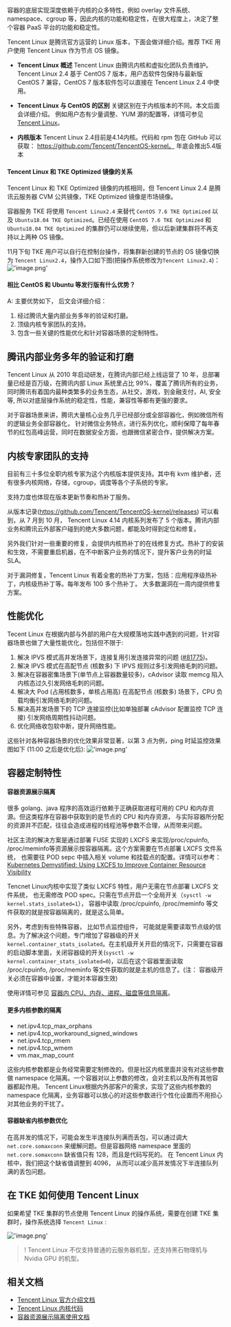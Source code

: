 

容器的底层实现深度依赖于内核的众多特性，例如 overlay 文件系统、namespace、cgroup 等，因此内核的功能和稳定性，在很大程度上，决定了整个容器 PaaS 平台的功能和稳定性。

Tencent Linux 是腾讯官方运营的 Linux 版本，下面会做详细介绍。推荐 TKE 用户使用 Tencent Linux 作为节点 OS 镜像。

- **Tencent Linux 概述**
Tencent Linux 由腾讯内核和虚拟化团队负责维护。Tencent Linux 2.4 基于 CentOS 7 版本，用户态软件包保持与最新版 CentOS 7 兼容，CentOS 7 版本软件包可以直接在 Tencent Linux 2.4 中使用。

- **Tencent Linux 与 CentOS 的区别**
关键区别在于内核版本的不同。本文后面会详细介绍。 例如用户态有少量调整、YUM 源的配置等，详情可参见 [Tencent Linux](https://cloud.tencent.com/document/product/213/38027)。

- **内核版本**
Tencent Linux 2.4目前是4.14内核。代码和 rpm 包在 GitHub 可以获取： https://github.com/Tencent/TencentOS-kernel。 年底会推出5.4版本

#### Tencent Linux 和 TKE Optimized 镜像的关系

Tencent Linux 和 TKE Optimized 镜像的内核相同，但 Tencent Linux 2.4 是腾讯云服务器 CVM 公共镜像，TKE Optimized 镜像是市场镜像。

容器服务 TKE 将使用 `Tencent Linux2.4` 来替代 `CentOS 7.6 TKE Optimized` 以及 `Ubuntu18.04 TKE Optimized`。已经在使用 `CentOS 7.6 TKE Optimized` 和 `Ubuntu18.04 TKE Optimized` 的集群仍可以继续使用，但以后新建集群将不再支持以上两种 OS 镜像。

11月下旬 TKE 用户可以自行在控制台操作，将集群新创建的节点的 OS 镜像切换为 `Tencent Linux2.4`，操作入口如下图(把操作系统修改为`Tencent Linux2.4`)：
!['image.png'](https://main.qcloudimg.com/raw/776bd979d6e48701ad1a591a45f8a83c.png)

#### 相比 CentOS 和 Ubuntu 等发行版有什么优势？

A: 主要优势如下， 后文会详细介绍：

1. 经过腾讯大量内部业务多年的验证和打磨。
2. 顶级内核专家团队的支持。
3. 包含一些关键的性能优化和针对容器场景的定制特性。

## 腾讯内部业务多年的验证和打磨

Tencent Linux 从 2010 年启动研发，在腾讯内部已经上线运营了 10 年，总部署量已经是百万级，在腾讯内部 Linux 系统里占比 99%，覆盖了腾讯所有的业务，同时腾讯有着国内最种类繁多的业务生态，从社交，游戏，到金融支付，AI, 安全等, 所以对底层操作系统的稳定性，性能，兼容性等都有更强的要求。

对于容器场景来讲，腾讯大量核心业务几乎已经部分或全部容器化，例如微信所有的逻辑业务全部容器化， 针对微信业务特点，进行系列优化，顺利保障了每年春节的红包高峰运营，同时在数据安全方面，也跟微信紧密合作，提供解决方案。

## 内核专家团队的支持

目前有三十多位全职内核专家为这个内核版本提供支持。其中有 kvm 维护者，还有很多内核网络，存储，cgroup，调度等各个子系统的专家。

支持力度也体现在版本更新节奏和热补丁服务。

从版本记录(https://github.com/Tencent/TencentOS-kernel/releases) 可以看到，从 7 月到 10 月， Tencent Linux 4.14 内核系列发布了 5 个版本。腾讯内部业务和腾讯云外部客户碰到的绝大多数问题，都能及时得到定位和修复。

另外我们针对一些重要的修复，会提供内核热补丁的在线修复方式。热补丁的安装和生效，不需要重启机器，在不中断客户业务的情况下，提升客户业务的时延 SLA。

对于漏洞修复，Tencent Linux 有着全套的热补丁方案，包括：应用程序级热补丁，内核级热补丁等。每年发布 100 多个热补丁。 大多数漏洞在一周内提供修复方案。

 

## 性能优化

Tecent Linux 在根据内部与外部的用户在大规模落地实践中遇到的问题，针对容器场景也做了大量性能优化，包括但不限于:

1. 解决 IPVS 模式高并发场景下，连接复用引发连接异常的问题 ([#81775](https://github.com/kubernetes/kubernetes/issues/81775))。
2. 解决 IPVS 模式在高配节点 (核数多) 下 IPVS 规则过多引发网络毛刺的问题。
3. 解决在容器密集场景下(单节点上容器数量较多)，cAdvisor 读取 memcg 陷入内核态过久引发网络毛刺的问题。
4. 解决大 Pod (占用核数多，单核占用高) 在高配节点 (核数多) 场景下，CPU 负载均衡引发网络毛刺的问题。
5. 解决高并发场景下的 TCP 连接监控(比如单独部署 cAdvisor 配置监控 TCP 连接) 引发网络周期性抖动问题。
6. 优化网络收包软中断，提升网络性能。

这些针对各种容器场景的优化效果非常显著，以第 3 点为例，ping 时延监控效果图如下 (11:00 之后是优化后):
!['image.png'](https://main.qcloudimg.com/raw/ac2cd0103df4c893070ea4f0169e4ab1.png)

 

## 容器定制特性

#### 容器资源展示隔离

很多 golang、java 程序的高效运行依赖于正确获取进程可用的 CPU 和内存资源。但这类程序在容器中获取到的是节点的 CPU 和内存资源， 与实际容器所分配的资源并不匹配，往往会造成进程的线程池等参数不合理，从而带来问题。

社区主流的解决方案是通过部署 FUSE 实现的 LXCFS 来实现/proc/cpuinfo, /proc/meminfo等资源展示按容器隔离。这个方案需要在节点部署 LXCFS 文件系统， 也需要往 POD sepc 中插入相关 volume 和挂载点的配置。详情可以参考：[Kubernetes Demystified: Using LXCFS to Improve Container Resource Visibility](https://dzone.com/articles/kubernetes-demystified-using-lxcfs-to-improve-cont)

Tencnet Linux内核中实现了类似 LXCFS 特性，用户无需在节点部署 LXCFS 文件系统， 也无需修改 POD spec。只需在节点开启一个全局开关（`sysctl -w kernel.stats_isolated=1`）， 容器中读取 /proc/cpuinfo, /proc/meminfo 等文件获取的就是按容器隔离的，就是这么简单。

另外，考虑到有些特殊容器， 比如节点监控组件， 可能就是需要读取节点级的信息。为了解决这个问题，专门增加了容器级的开关`kernel.container_stats_isolated`。在主机级开关开启的情况下，只需要在容器的启动脚本里面，关闭容器级的开关(`sysctl -w kernel.container_stats_isolated=0`)，以后在这个容器里面读取 /proc/cpuinfo, /proc/meminfo 等文件获取的就是主机的信息了。(注： 容器级开关必须在容器中设置，才能对本容器生效)

使用详情可参见 [容器内 CPU、内存、进程、磁盘等信息隔离](https://github.com/Tencent/TencentOS-kernel/wiki/container-resource-view-isolation)。

#### 更多内核参数的隔离

- net.ipv4.tcp_max_orphans
- net.ipv4.tcp_workaround_signed_windows
- net.ipv4.tcp_rmem
- net.ipv4.tcp_wmem
- vm.max_map_count

这些内核参数都是业务经常需要定制修改的。但是社区内核里面并没有对这些参数做 namespace 化隔离。一个容器对以上参数的修改，会对主机以及所有其他容器都起作用。 Tencent Linux根据内外部客户的需求，实现了这些内核参数的 namespace 化隔离，业务容器可以放心的对这些参数进行个性化设置而不用担心对其他业务的干扰了。

#### 容器缺省内核参数优化

在高并发的情况下，可能会发生半连接队列满而丢包，可以通过调大 `net.core.somaxconn` 来缓解问题。但是容器网络 namespace 里面的 `net.core.somaxconn` 缺省值只有 128，而且是代码写死的。 在 Tencent Linux 内核中，我们把这个缺省值调整到 4096， 从而可以减少高并发情况下半连接队列满的丢包问题。

 

## 在 TKE 如何使用 Tencent Linux

如果希望 TKE 集群的节点使用 Tencent Linux 的操作系统，需要在创建 TKE 集群时，操作系统选择 `Tencent Linux` :

!['image.png'](https://main.qcloudimg.com/raw/db64d889459d9defba710151b0a9d973.png)

>! Tencent Linux 不仅支持普通的云服务器机型，还支持黑石物理机与 Nvidia GPU 的机型。

## 相关文档

- [Tencent Linux 官方介绍文档](https://cloud.tencent.com/document/product/213/38027)
- [Tencent Linux 内核代码](https://github.com/Tencent/TencentOS-kernel)
- [容器资源展示隔离使用文档](https://github.com/Tencent/TencentOS-kernel/wiki/container-resource-view-isolation)
